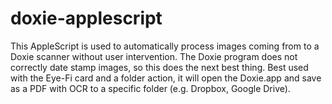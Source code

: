 doxie-applescript
=================

This AppleScript is used to automatically process images coming from to a Doxie scanner without user intervention. The Doxie program does not correctly date stamp images, so this does the next best thing. Best used with the Eye-Fi card and a folder action, it will open the Doxie.app and save as a PDF with OCR to a specific folder (e.g. Dropbox, Google Drive).
